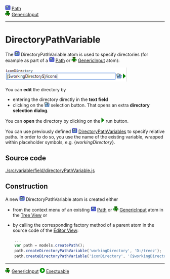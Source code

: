 ![](../../../../icons/path.png) [Path](../../model/path/path.md)<br>
![](../../../../icons/genericInput.png) [GenericInput](../../model/genericInput/genericInput.md)

----

# DirectoryPathVariable

The ![](../../../../icons/directoryPathVariable.png) DirectoryPathVariable atom is used to specify directories (for example as part of a ![](../../../../icons/path.png) [Path](../../model/path/path.md) or ![](../../../../icons/genericInput.png) [GenericInput](../../model/genericInput/genericInput.md) atom):

![](../../../images/directory_path_variable.png)

You can **edit** the directory by
* entering the directory directly in the **text field**
* clicking on the ![](../../../../icons/browseDirectory.png) selection button. That opens an extra **directory selection dialog**.

You can **open** the directory by clicking on the ![](../../../../icons/run_triangle.png) run button.

You can use previously defined ![DirectoryPathVariable](../../../../icons/directoryPathVariable.png) [DirectoryPathVariables](./directoryPathVariable.md) to specify relative paths. In order to do so, you use the name of the existing variable, wrapped within placeholder symbols, e.g. {$workingDirectory$}.

## Source code

[./src/variable/field/directoryPathVariable.js](../../../../src/variable/field/directoryPathVariable.js)

## Construction

A new ![](../../../../icons/directoryPathVariable.png) DirectoryPathVariable atom is created either 

* from the context menu of an existing ![](../../../../icons/path.png) [Path](../../model/path/path.md) or ![](../../../../icons/genericInput.png) [GenericInput](../../model/genericInput/genericInput.md) atom in the [Tree View](../../../views/treeView.md) or 

* by calling the corresponding factory method of a parent atom in the source code of the [Editor View](../../../views/editorView.md):	

```javascript
    ...
    var path = models.createPath();	   
    path.createDirectoryPathVariable('workingDirectory', 'D:/treez');
    path.createDirectoryPathVariable('iconDirectory', '{$workingDirectory$}/icons');
```

----
![](../../../../icons/genericInput.png) [GenericInput](../../model/genericInput/genericInput.md)
![](../../../../icons/run.png) [Exectuable](../../model/exectuable/executable.md)
